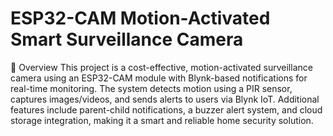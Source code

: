 # ESP32-CAM Motion-Activated Smart Surveillance Camera

📌 Overview
This project is a cost-effective, motion-activated surveillance camera using an ESP32-CAM module with Blynk-based notifications for real-time monitoring. The system detects motion using a PIR sensor, captures images/videos, and sends alerts to users via Blynk IoT. Additional features include parent-child notifications, a buzzer alert system, and cloud storage integration, making it a smart and reliable home security solution.



